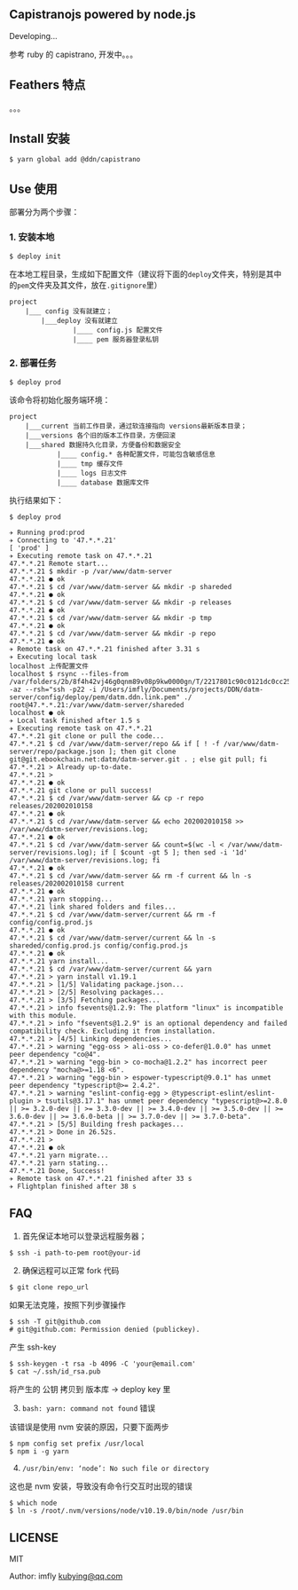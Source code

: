 Capistranojs powered by node.js
-------------------------------

Developing...

参考 ruby 的 capistrano, 开发中。。。

## Feathers 特点

。。。

## Install 安装

```
$ yarn global add @ddn/capistrano
```

## Use 使用

部署分为两个步骤：

### 1. 安装本地

```
$ deploy init
```

在本地工程目录，生成如下配置文件（建议将下面的`deploy`文件夹，特别是其中的`pem`文件夹及其文件，放在`.gitignore`里）

    project
        |___ config 没有就建立；
            |___deploy 没有就建立
                    |____ config.js 配置文件
                    |____ pem 服务器登录私钥
           

### 2. 部署任务

```
$ deploy prod
```

该命令将初始化服务端环境：

    project
        |___current 当前工作目录，通过软连接指向 versions最新版本目录；
        |___versions 各个旧的版本工作目录，方便回滚
        |___shared 数据持久化目录，方便备份和数据安全
                |____ config.* 各种配置文件，可能包含敏感信息
                |____ tmp 缓存文件
                |____ logs 日志文件
                |____ database 数据库文件


执行结果如下：

```
$ deploy prod

✈ Running prod:prod
✈ Connecting to '47.*.*.21'
[ 'prod' ]
✈ Executing remote task on 47.*.*.21
47.*.*.21 Remote start...
47.*.*.21 $ mkdir -p /var/www/datm-server
47.*.*.21 ● ok
47.*.*.21 $ cd /var/www/datm-server && mkdir -p shareded
47.*.*.21 ● ok
47.*.*.21 $ cd /var/www/datm-server && mkdir -p releases
47.*.*.21 ● ok
47.*.*.21 $ cd /var/www/datm-server && mkdir -p tmp
47.*.*.21 ● ok
47.*.*.21 $ cd /var/www/datm-server && mkdir -p repo
47.*.*.21 ● ok
✈ Remote task on 47.*.*.21 finished after 3.31 s
✈ Executing local task
localhost 上传配置文件
localhost $ rsync --files-from /var/folders/2b/8f4h42vj46g0qnm89v08p9kw0000gn/T/2217801c90c0121dc0cc25d96c6ff6cb -az --rsh="ssh -p22 -i /Users/imfly/Documents/projects/DDN/datm-server/config/deploy/pem/datm.ddn.link.pem" ./ root@47.*.*.21:/var/www/datm-server/shareded
localhost ● ok
✈ Local task finished after 1.5 s
✈ Executing remote task on 47.*.*.21
47.*.*.21 git clone or pull the code...
47.*.*.21 $ cd /var/www/datm-server/repo && if [ ! -f /var/www/datm-server/repo/package.json ]; then git clone git@git.ebookchain.net:datm/datm-server.git . ; else git pull; fi
47.*.*.21 > Already up-to-date.
47.*.*.21 > 
47.*.*.21 ● ok
47.*.*.21 git clone or pull success!
47.*.*.21 $ cd /var/www/datm-server && cp -r repo releases/202002010158
47.*.*.21 ● ok
47.*.*.21 $ cd /var/www/datm-server && echo 202002010158 >> /var/www/datm-server/revisions.log;
47.*.*.21 ● ok
47.*.*.21 $ cd /var/www/datm-server && count=$(wc -l < /var/www/datm-server/revisions.log); if [ $count -gt 5 ]; then sed -i '1d' /var/www/datm-server/revisions.log; fi
47.*.*.21 ● ok
47.*.*.21 $ cd /var/www/datm-server && rm -f current && ln -s releases/202002010158 current
47.*.*.21 ● ok
47.*.*.21 yarn stopping...
47.*.*.21 link shared folders and files...
47.*.*.21 $ cd /var/www/datm-server/current && rm -f config/config.prod.js
47.*.*.21 ● ok
47.*.*.21 $ cd /var/www/datm-server/current && ln -s shareded/config.prod.js config/config.prod.js
47.*.*.21 ● ok
47.*.*.21 yarn install...
47.*.*.21 $ cd /var/www/datm-server/current && yarn
47.*.*.21 > yarn install v1.19.1
47.*.*.21 > [1/5] Validating package.json...
47.*.*.21 > [2/5] Resolving packages...
47.*.*.21 > [3/5] Fetching packages...
47.*.*.21 > info fsevents@1.2.9: The platform "linux" is incompatible with this module.
47.*.*.21 > info "fsevents@1.2.9" is an optional dependency and failed compatibility check. Excluding it from installation.
47.*.*.21 > [4/5] Linking dependencies...
47.*.*.21 > warning "egg-oss > ali-oss > co-defer@1.0.0" has unmet peer dependency "co@4".
47.*.*.21 > warning "egg-bin > co-mocha@1.2.2" has incorrect peer dependency "mocha@>=1.18 <6".
47.*.*.21 > warning "egg-bin > espower-typescript@9.0.1" has unmet peer dependency "typescript@>= 2.4.2".
47.*.*.21 > warning "eslint-config-egg > @typescript-eslint/eslint-plugin > tsutils@3.17.1" has unmet peer dependency "typescript@>=2.8.0 || >= 3.2.0-dev || >= 3.3.0-dev || >= 3.4.0-dev || >= 3.5.0-dev || >= 3.6.0-dev || >= 3.6.0-beta || >= 3.7.0-dev || >= 3.7.0-beta".
47.*.*.21 > [5/5] Building fresh packages...
47.*.*.21 > Done in 26.52s.
47.*.*.21 > 
47.*.*.21 ● ok
47.*.*.21 yarn migrate...
47.*.*.21 yarn stating...
47.*.*.21 Done, Success!
✈ Remote task on 47.*.*.21 finished after 33 s
✈ Flightplan finished after 38 s
```

## FAQ

1. 首先保证本地可以登录远程服务器；
   
```
$ ssh -i path-to-pem root@your-id
```

2. 确保远程可以正常 fork 代码
   
```远程
$ git clone repo_url 
```

如果无法克隆，按照下列步骤操作

```
$ ssh -T git@github.com
# git@github.com: Permission denied (publickey).
```

产生 ssh-key

```
$ ssh-keygen -t rsa -b 4096 -C 'your@email.com'
$ cat ~/.ssh/id_rsa.pub
```

将产生的 公钥 拷贝到 版本库 -> deploy key 里

3. `bash: yarn: command not found` 错误

该错误是使用 nvm 安装的原因，只要下面两步

```
$ npm config set prefix /usr/local
$ npm i -g yarn
```

4. `/usr/bin/env: ‘node’: No such file or directory`

这也是 nvm 安装，导致没有命令行交互时出现的错误

```
$ which node
$ ln -s /root/.nvm/versions/node/v10.19.0/bin/node /usr/bin
```

## LICENSE

MIT 

Author: imfly <kubying@qq.com>